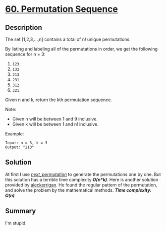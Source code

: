 # [60. Permutation Sequence](https://leetcode.com/problems/permutation-sequence/)

## Description

The set [1,2,3,...,n] contains a total of n! unique permutations.

By listing and labeling all of the permutations in order, we get the following sequence for n = 3:
1. `123`
2. `132`
3. `213`
4. `231`
5. `312`
6. `321`

Given n and k, return the kth permutation sequence.

Note:

* Given n will be between 1 and 9 inclusive.
* Given k will be between 1 and n! inclusive.

Example:
```example
Input: n = 3, k = 3
Output: "213"
```

## Solution
At first I use [_next_permutation_](https://en.cppreference.com/w/cpp/algorithm/next_permutation) to generate the permutations one by one. But this solution has a terrible time complexity **_O(n*k)_**. Here is another solution provided by [aleckerrigan](https://leetcode.com/problems/permutation-sequence/discuss/529025/C%2B%2B-Fully-commented-100100-solution). He found the regular pattern of the permutation, and solve the problem by the mathematical methods.
_**Time complexity: O(n)**_

## Summary
I'm stupid.
